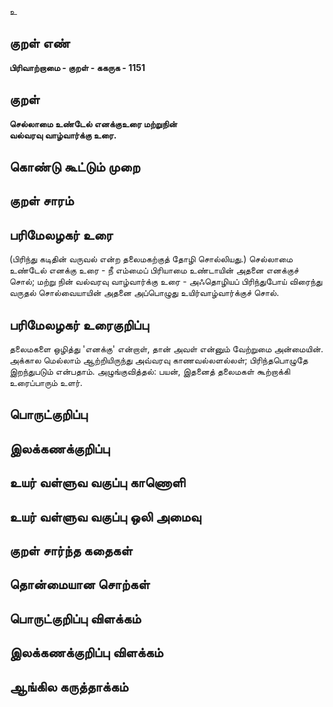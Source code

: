 உ

## குறள் எண் 

**பிரிவாற்றாமை - குறள் - ககருக - 1151**

## குறள் 

**செல்லாமை உண்டேல் எனக்குஉரை மற்றுநின்  
வல்வரவு வாழ்வார்க்கு உரை.**

## கொண்டு கூட்டும் முறை


## குறள் சாரம் 


## பரிமேலழகர் உரை

(பிரிந்து கடிதின் வருவல் என்ற தலைமகற்குத் தோழி சொல்லியது.) செல்லாமை உண்டேல் எனக்கு உரை - நீ எம்மைப் பிரியாமை உண்டாயின் அதனை எனக்குச் சொல்; மற்று நின் வல்வரவு வாழ்வார்க்கு உரை - அஃதொழியப் பிரிந்துபோய் விரைந்து வருதல் சொல்வையாயின் அதனை அப்பொழுது உயிர்வாழ்வார்க்குச் சொல்.

## பரிமேலழகர் உரைகுறிப்பு   

தலைமகளை ஒழித்து 'எனக்கு' என்றாள், தான் அவள் என்னும் வேற்றுமை அன்மையின். அக்கால மெல்லாம் ஆற்றியிருந்து அவ்வரவு காணவல்லளல்லள்; பிரிந்தபொழுதே இறந்துபடும் என்பதாம். அழுங்குவித்தல்: பயன், இதனைத் தலைமகள் கூற்றாக்கி உரைப்பாரும் உளர்.

## பொருட்குறிப்பு 


## இலக்கணக்குறிப்பு  


## உயர் வள்ளுவ வகுப்பு காணொளி


## உயர் வள்ளுவ வகுப்பு ஒலி அமைவு 

 
## குறள் சார்ந்த கதைகள் 


## தொன்மையான சொற்கள்


## பொருட்குறிப்பு விளக்கம்


## இலக்கணக்குறிப்பு விளக்கம்


## ஆங்கில கருத்தாக்கம் 


